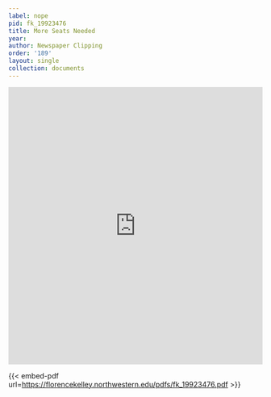 ```yaml
---
label: nope
pid: fk_19923476
title: More Seats Needed
year:
author: Newspaper Clipping
order: '189'
layout: single
collection: documents
---
```

<iframe src="https://northwestern.app.box.com/embed/s/rnyhf85pjhr9scyks4poaf2busnbzqw6?sortColumn=date&view=list" width="100%" height="550" frameborder="0" allowfullscreen webkitallowfullscreen msallowfullscreen></iframe>


{{< embed-pdf url=https://florencekelley.northwestern.edu/pdfs/fk_19923476.pdf >}}
